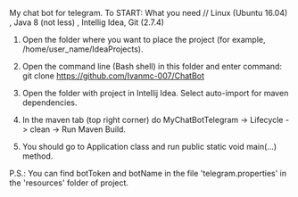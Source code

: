 My chat bot for telegram. To START: What you need // Linux (Ubuntu 16.04) , Java 8 (not less) , Intellig Idea, Git (2.7.4)

1. Open the folder where you want to place the project (for example, /home/user_name/IdeaProjects).

2. Open the command line (Bash shell) in this folder and enter command: git clone https://github.com/Ivanmc-007/ChatBot

3. Open the folder with project in Intellij Idea. Select auto-import for maven dependencies.

4. In the maven tab (top right corner) do MyChatBotTelegram -> Lifecycle -> clean -> Run Maven Build.

5. You should go to Application class and run public static void main(...) method.

P.S.: You can find botToken and botName in the file 'telegram.properties' in the 'resources' folder of project.